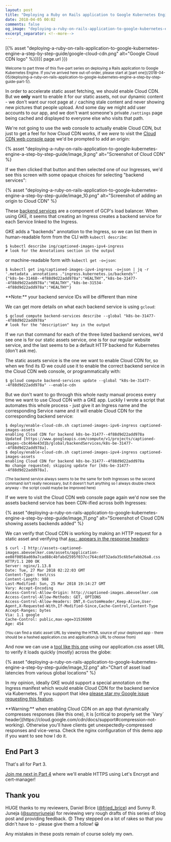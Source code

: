 ```yaml
---
layout: post
title: "Deploying a Ruby on Rails application to Google Kubernetes Engine: a step-by-step guide - Part 3: cache static assets using Cloud CDN"
date: 2018-04-05 00:02
comments: false
og_image: "deploying-a-ruby-on-rails-application-to-google-kubernetes-engine-a-step-by-step-guide/google-cloud-cdn.png"
excerpt_separator: <!--more-->
---
```


[{% asset "deploying-a-ruby-on-rails-application-to-google-kubernetes-engine-a-step-by-step-guide/google-cloud-cdn.png" alt="Google Cloud CDN logo" %}]({{ page.url }})

<div class="alert alert-secondary" markdown="1">
<small>Welcome to part three of this five-part series on deploying a Rails application to Google Kubernetes Engine. If you've arrived here out-of-order, please start at [part one](/2018-04-05/deploying-a-ruby-on-rails-application-to-google-kubernetes-engine-a-step-by-step-guide-part-1/).</small>
</div>

In order to accelerate static asset fetching, we should enable Cloud CDN. But we **only** want to enable it for our static assets, not our dynamic content - we don't want our root page at `/` caching stale content and never showing new pictures that people upload. And some day we might add user accounts to our app, and we don't want someone's private `/settings` page being cached and displayed to everyone else who visits that path.

<!--more-->

We're not going to use the web console to actually enable Cloud CDN, but just to get a feel for how Cloud CDN works, if we *were* to visit the [Cloud CDN web console page](https://console.cloud.google.com/net-services/cdn/list) we'd be prompted to add an origin:

<div style="display: flex; align-items: center; justify-content: center;">
  {% asset "deploying-a-ruby-on-rails-application-to-google-kubernetes-engine-a-step-by-step-guide/image_9.png" alt="Screenshot of Cloud CDN" %}
</div>

If we then clicked that button and then selected one of our Ingresses, we'd see this screen with some opaque choices for selecting "backend services":

<div style="display: flex; align-items: center; justify-content: center;">
  {% asset "deploying-a-ruby-on-rails-application-to-google-kubernetes-engine-a-step-by-step-guide/image_10.png" alt="Screenshot of adding an origin to Cloud CDN" %}
</div>

These [backend services](https://cloud.google.com/compute/docs/load-balancing/http/backend-service) are a component of GCP's load balancer. When using GKE, it seems that creating an Ingress creates a backend service for each Service linked to the Ingress.

GKE adds a "backends" annotation to the Ingress, so we can list them in human-readable form from the CLI with `kubectl describe`:

```console
$ kubectl describe ing/captioned-images-ipv4-ingress
# look for the Annotations section in the output
```

or machine-readable form with `kubectl get -o=json`:

```console
$ kubectl get ing/captioned-images-ipv4-ingress -o=json | jq -r '.metadata .annotations ."ingress.kubernetes.io/backends"'
{"k8s-be-31468--4f88d9d22add978a":"HEALTHY","k8s-be-31477--4f88d9d22add978a":"HEALTHY","k8s-be-31534--4f88d9d22add978a":"HEALTHY"}
```

<div class="alert alert-info" markdown="1">
**Note:** your backend service IDs will be different than mine
</div>

We can get more details on what each backend service is using `gcloud`:

```console
$ gcloud compute backend-services describe --global "k8s-be-31477--4f88d9d22add978a"
# look for the "description" key in the output
```

If we run that command for each of the three listed backend services, we'd see one is for our static assets service, one is for our regular website service, and the last seems to be a default HTTP backend for Kubernetes (don't ask me).

The static assets service is the one we want to enable Cloud CDN for, so when we find its ID we could use it to enable the correct backend service in the Cloud CDN web console, or programmatically with:

```console
$ gcloud compute backend-services update --global "k8s-be-31477--4f88d9d22add978a" --enable-cdn
```

But we don't want to go through this whole nasty manual process every time we want to use Cloud CDN with a GKE app. Luckily I wrote a script that automates this whole process - just give it an Ingress name and the corresponding Service name and it will enable Cloud CDN for the corresponding backend service:

```console
$ deploy/enable-cloud-cdn.sh captioned-images-ipv6-ingress captioned-images-assets
enabling Cloud CDN for backend k8s-be-31477--4f88d9d22add978a
Updated [https://www.googleapis.com/compute/v1/projects/captioned-images-cbc464e43d1b/global/backendServices/k8s-be-31477--4f88d9d22add978a].
$ deploy/enable-cloud-cdn.sh captioned-images-ipv4-ingress captioned-images-assets
enabling Cloud CDN for backend k8s-be-31477--4f88d9d22add978a
No change requested; skipping update for [k8s-be-31477--4f88d9d22add978a].
```

<small>(The backend service always seems to be the same for both Ingresses so the second command isn't really necessary, but it doesn't hurt anything so I always double check anyway - the script could maybe be improved here)</small>

If we were to visit the Cloud CDN web console page again we'd now see the assets backend service has been CDN-ified across both Ingresses:

<div style="display: flex; align-items: center; justify-content: center;">
  {% asset "deploying-a-ruby-on-rails-application-to-google-kubernetes-engine-a-step-by-step-guide/image_11.png" alt="Screenshot of Cloud CDN showing assets backends added" %}
</div>

We can verify that Cloud CDN is working by making an HTTP request for a static asset and verifying that [`Age:` appears in the response headers](https://cloud.google.com/cdn/docs/support#top_of_page):

```console
$ curl -I http://assets-captioned-images.abevoelker.com/assets/application-ee08f0058ad69a7cad88c4bfabd2595f037cc764cddf32ada35c6b5efabb26a8.css
HTTP/1.1 200 OK
Server: nginx/1.13.8
Date: Tue, 27 Mar 2018 02:22:03 GMT
Content-Type: text/css
Content-Length: 988
Last-Modified: Sun, 25 Mar 2018 19:14:27 GMT
Vary: Accept-Encoding
Access-Control-Allow-Origin: http://captioned-images.abevoelker.com
Access-Control-Allow-Methods: GET, OPTIONS
Access-Control-Allow-Headers: DNT,X-CustomHeader,Keep-Alive,User-Agent,X-Requested-With,If-Modified-Since,Cache-Control,Content-Type
Accept-Ranges: bytes
Via: 1.1 google
Cache-Control: public,max-age=31536000
Age: 454
```

<small>(You can find a static asset URL by viewing the HTML source of your deployed app - there should be a hashed application.css and application.js URL to choose from)</small>

And now we can use a [tool like this one](https://latency.apex.sh) using our application.css asset URL to verify it loads quickly (mostly) across the globe:

<div style="display: flex; align-items: center; justify-content: center;">
  {% asset "deploying-a-ruby-on-rails-application-to-google-kubernetes-engine-a-step-by-step-guide/image_12.png" alt="Chart of asset load latencies from various global locations" %}
</div>

In my opinion, ideally GKE would support a special annotation on the Ingress manifest which would enable Cloud CDN for the backend service via Kubernetes. If you support that idea [please star my Google issue requesting this feature](https://issuetracker.google.com/issues/71536907).

<div class="alert alert-warning" markdown="1">
**Warning:** when enabling Cloud CDN on an app that dynamically compresses responses (like this one), it is [critical to properly set the `Vary` header](https://cloud.google.com/cdn/docs/support#compression-not-working). Otherwise you'll have clients get unexpectedly-compressed responses and vice-versa. Check the nginx configuration of this demo app if you want to see how I do it.
</div>

## End Part 3

That's all for Part 3.

[Join me next in Part 4](/2018-04-05/deploying-a-ruby-on-rails-application-to-google-kubernetes-engine-a-step-by-step-guide-part-4/) where we'll enable HTTPS using Let's Encrypt and cert-manager!

## Thank you

HUGE thanks to my reviewers, Daniel Brice ([@fried_brice](https://twitter.com/fried_brice)) and Sunny R. Juneja ([@sunnyrjuneja](https://twitter.com/sunnyrjuneja)) for reviewing very rough drafts of this series of blog post and providing feedback. 😍 They stepped on a lot of rakes so that you didn't have to - please give them a follow! 😀

Any mistakes in these posts remain of course solely my own.
